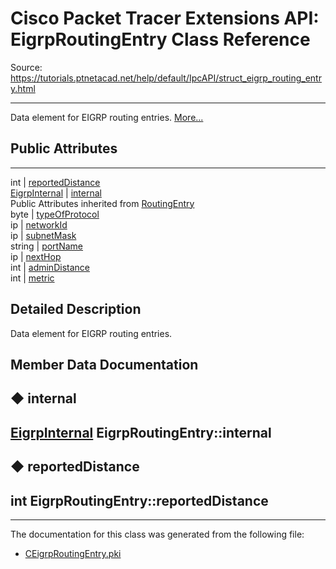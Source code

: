 # Cisco Packet Tracer Extensions API: EigrpRoutingEntry Class Reference

Source: https://tutorials.ptnetacad.net/help/default/IpcAPI/struct_eigrp_routing_entry.html

---

Data element for EIGRP routing entries. [More...](struct_eigrp_routing_entry.html#details)

##  Public Attributes  
  
---  
int | [reportedDistance](struct_eigrp_routing_entry.html#ae4ee6fbd808d6627c3fd804a25937f66)  
[EigrpInternal](struct_eigrp_internal.html) | [internal](struct_eigrp_routing_entry.html#af36192f42085647dc26b26eb145a2cb6)  
Public Attributes inherited from [RoutingEntry](struct_routing_entry.html)  
byte | [typeOfProtocol](struct_routing_entry.html#a297d86de3e4f67911d4b68a1072aa53c)  
ip | [networkId](struct_routing_entry.html#a00ca97ccda70a4696ce328825eb7ad3c)  
ip | [subnetMask](struct_routing_entry.html#a2c9979c15bddf2b4f6f2c713fdd35542)  
string | [portName](struct_routing_entry.html#a823943204c766d3d3802424d7f2b63fe)  
ip | [nextHop](struct_routing_entry.html#a5a930c103da81fa1d3327937f3142bb5)  
int | [adminDistance](struct_routing_entry.html#a6effdb0f30abf2d34db3eb3a66fd7804)  
int | [metric](struct_routing_entry.html#ad2b049a9582e3f76f795a4941fb0fa34)  
  
## Detailed Description

Data element for EIGRP routing entries. 

## Member Data Documentation

## ◆ internal

[EigrpInternal](struct_eigrp_internal.html) EigrpRoutingEntry::internal  
---  
  
## ◆ reportedDistance

int EigrpRoutingEntry::reportedDistance  
---  
  
* * *

The documentation for this class was generated from the following file:

  * [CEigrpRoutingEntry.pki](_c_eigrp_routing_entry_8pki.html)


